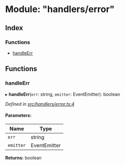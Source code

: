 # Module: "handlers/error"

## Index

### Functions

* [handleErr](_handlers_error_.md#handleerr)

## Functions

### handleErr

▸ **handleErr**(`err`: string, `emitter`: EventEmitter): boolean

*Defined in [src/handlers/error.ts:4](https://github.com/ourcord/ourcord/blob/1388589/src/handlers/error.ts#L4)*

#### Parameters:

Name | Type |
------ | ------ |
`err` | string |
`emitter` | EventEmitter |

**Returns:** boolean
